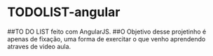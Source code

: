 # TODOLIST-angular

##TO DO LIST feito com AngularJS.
##O Objetivo desse projetinho é apenas de fixação, uma forma de exercitar o que venho aprendendo atraves de video aula.
